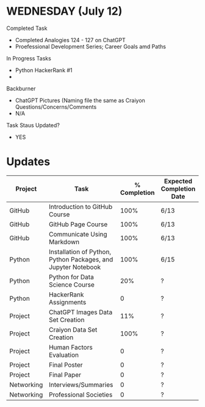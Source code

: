 
# WEDNESDAY (July 12)
Completed Task 
  - Completed Analogies 124 - 127 on ChatGPT
  - Proefessional Development Series; Career Goals amd Paths
  
In Progress Tasks 
  - Python HackerRank #1
  - 

Backburner
  - ChatGPT Pictures (Naming file the same as Craiyon
Questions/Concerns/Comments
  - N/A

Task Staus Updated? 
  - YES


# Updates

|Project | Task | % Completion | Expected Completion Date |
--- | --- | --- | --- |
| GitHub | Introduction to GitHub Course | 100% | 6/13 |||
| GitHub | GitHub Page Course | 100% | 6/13 |||
| GitHub | Communicate Using Markdown | 100% | 6/13 |||
| Python | Installation of Python, Python Packages, and Jupyter Notebook | 100% | 6/15 |||
| Python | Python for Data Science Course | 20% | ? |||
| Python | HackerRank Assignments | 0 | ? |||
| Project | ChatGPT Images Data Set Creation | 11% | ? |||
| Project | Craiyon Data Set Creation | 100% | ? |||
| Project | Human Factors Evaluation | 0 | ? |||
| Project | Final Poster | 0 | ? |||
| Project | Final Paper | 0 | ? |||
| Networking | Interviews/Summaries | 0 | ? |||
| Networking | Professional Societies | 0 | ? |||
